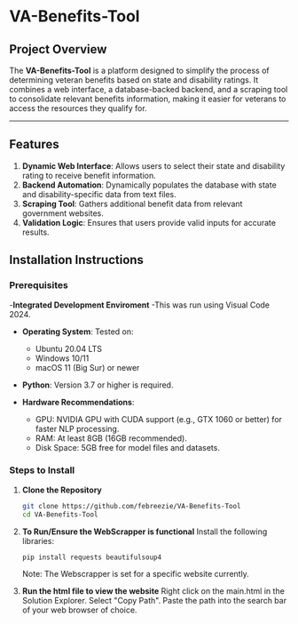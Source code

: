 # VA-Benefits-Tool

## Project Overview

The **VA-Benefits-Tool** is a platform designed to simplify the process of determining veteran benefits based on state and disability ratings. It combines a web interface, a database-backed backend, and a scraping tool to consolidate relevant benefits information, making it easier for veterans to access the resources they qualify for.

---

## Features

1. **Dynamic Web Interface**: Allows users to select their state and disability rating to receive benefit information.
2. **Backend Automation**: Dynamically populates the database with state and disability-specific data from text files.
3. **Scraping Tool**: Gathers additional benefit data from relevant government websites.
4. **Validation Logic**: Ensures that users provide valid inputs for accurate results.



## Installation Instructions

### Prerequisites

-**Integrated Development Enviroment**
  -This was run using Visual Code 2024.

- **Operating System**: Tested on:
  - Ubuntu 20.04 LTS
  - Windows 10/11
  - macOS 11 (Big Sur) or newer

- **Python**: Version 3.7 or higher is required.

- **Hardware Recommendations**:
  - GPU: NVIDIA GPU with CUDA support (e.g., GTX 1060 or better) for faster NLP processing.
  - RAM: At least 8GB (16GB recommended).
  - Disk Space: 5GB free for model files and datasets.


### Steps to Install

1. **Clone the Repository**
   ```bash
   git clone https://github.com/febreezie/VA-Benefits-Tool
   cd VA-Benefits-Tool

2. **To Run/Ensure the WebScrapper is functional**
   Install the following libraries:
   ```bash
   pip install requests beautifulsoup4
   ```
   Note: The Webscrapper is set for a specific website currently.

3. **Run the html file to view the website**
	Right click on the main.html in the Solution Explorer.
	Select "Copy Path".
	Paste the path into the search bar of your web browser of choice.









   
  
  










